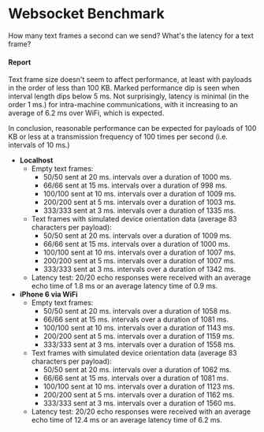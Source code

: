 # Websocket Benchmark

How many text frames a second can we send? What's the latency for a text frame?

#### Report
Text frame size doesn't seem to affect performance, at least with payloads in the order of less than 100 KB. Marked performance dip is seen when interval length dips below 5 ms. Not surprisingly, latency is minimal (in the order 1 ms.) for intra-machine communications, with it increasing to an average of 6.2 ms over WiFi, which is expected.

In conclusion, reasonable performance can be expected for payloads of 100 KB or less at a transmission frequency of 100 times per second (i.e. intervals of 10 ms.)

- **Localhost**
  - Empty text frames:
    - 50/50 sent at 20 ms. intervals over a duration of 1000 ms.
    - 66/66 sent at 15 ms. intervals over a duration of 998 ms.
    - 100/100 sent at 10 ms. intervals over a duration of 1009 ms.
    - 200/200 sent at 5 ms. intervals over a duration of 1003 ms.
    - 333/333 sent at 3 ms. intervals over a duration of 1335 ms.
  - Text frames with simulated device orientation data (average 83 characters per payload):
    - 50/50 sent at 20 ms. intervals over a duration of 1009 ms.
    - 66/66 sent at 15 ms. intervals over a duration of 1000 ms.
    - 100/100 sent at 10 ms. intervals over a duration of 1007 ms.
    - 200/200 sent at 5 ms. intervals over a duration of 1007 ms.
    - 333/333 sent at 3 ms. intervals over a duration of 1342 ms.
  - Latency test: 20/20 echo responses were received with an average echo time of 1.8 ms or an average latency time of 0.9 ms.
- **iPhone 6 via WiFi**
  - Empty text frames:
    - 50/50 sent at 20 ms. intervals over a duration of 1058 ms.
    - 66/66 sent at 15 ms. intervals over a duration of 1081 ms.
    - 100/100 sent at 10 ms. intervals over a duration of 1143 ms.
    - 200/200 sent at 5 ms. intervals over a duration of 1159 ms.
    - 333/333 sent at 3 ms. intervals over a duration of 1558 ms.
  - Text frames with simulated device orientation data (average 83 characters per payload):
    - 50/50 sent at 20 ms. intervals over a duration of 1062 ms.
    - 66/66 sent at 15 ms. intervals over a duration of 1081 ms.
    - 100/100 sent at 10 ms. intervals over a duration of 1123 ms.
    - 200/200 sent at 5 ms. intervals over a duration of 1162 ms.
    - 333/333 sent at 3 ms. intervals over a duration of 1560 ms.
  - Latency test: 20/20 echo responses were received with an average echo time of 12.4 ms or an average latency time of 6.2 ms.
